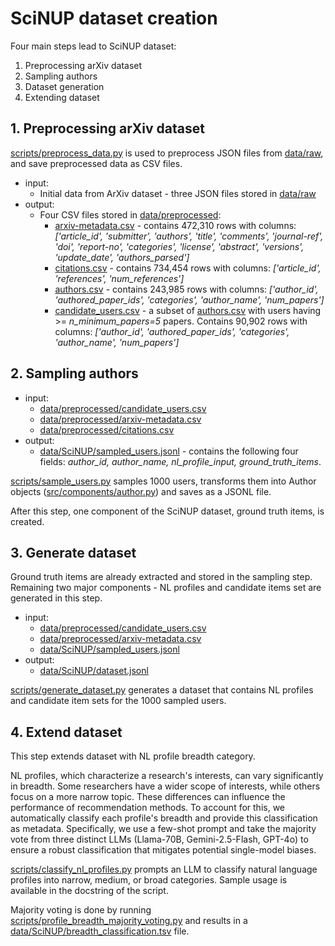 # SciNUP dataset creation

Four main steps lead to SciNUP dataset:

1. Preprocessing arXiv dataset
2. Sampling authors
3. Dataset generation
4. Extending dataset


## 1. Preprocessing arXiv dataset

[scripts/preprocess_data.py](scripts/preprocess_data.py) is used to preprocess JSON files from [data/raw](../raw/), and save preprocessed data as CSV files.

  - input:
    + Initial data from ArXiv dataset - three JSON files stored in [data/raw](../raw/)
  - output:
    + Four CSV files stored in [data/preprocessed](../preprocessed/):
        - [arxiv-metadata.csv](../preprocessed/arxiv-metadata.csv) -  contains 472,310 rows with columns: *['article_id', 'submitter', 'authors', 'title', 'comments', 'journal-ref', 'doi',
            'report-no', 'categories', 'license', 'abstract', 'versions',
            'update_date', 'authors_parsed']*
        - [citations.csv](../preprocessed/) - contains 734,454 rows with columns: *['article_id', 'references', 'num_references']*
        - [authors.csv](../preprocessed/) - contains 243,985 rows with columns: *['author_id', 'authored_paper_ids', 'categories', 'author_name', 'num_papers']* 
        - [candidate_users.csv](../preprocessed/) - a subset of [authors.csv](../preprocessed/) with users having >= *n_minimum_papers=5* papers. Contains 90,902 rows with columns: *['author_id', 'authored_paper_ids', 'categories', 'author_name', 'num_papers']* 

## 2. Sampling authors

  - input:
    + [data/preprocessed/candidate_users.csv](../preprocessed)
    + [data/preprocessed/arxiv-metadata.csv](../preprocessed)
    + [data/preprocessed/citations.csv](../preprocessed)
  - output:
    + [data/SciNUP/sampled_users.jsonl](.) - contains the following four fields: *author_id, author_name, nl_profile_input, ground_truth_items*.

[scripts/sample_users.py](../../scripts/sample_users.py) samples 1000 users, transforms them into Author objects ([src/components/author.py](../../src/components/author.py)) and saves as a JSONL file.

After this step, one component of the SciNUP dataset, ground truth items, is created.

## 3. Generate dataset

Ground truth items are already extracted and stored in the sampling step. Remaining two major components - NL profiles and candidate items set are generated in this step.



  - input:
    + [data/preprocessed/candidate_users.csv](../preprocessed/)
    + [data/preprocessed/arxiv-metadata.csv](../preprocessed/)
    + [data/SciNUP/sampled_users.jsonl](.)
  - output:
    + [data/SciNUP/dataset.jsonl](.)

[scripts/generate_dataset.py](../../scripts/generate_dataset.py) generates a dataset that contains NL profiles and candidate item sets for the 1000 sampled users.

## 4. Extend dataset

This step extends dataset with NL profile breadth category. 

NL profiles, which characterize a research's interests, can vary significantly in breadth. Some researchers have a wider scope of interests, while others focus on a more narrow topic. These differences can influence the performance of recommendation methods. 
To account for this, we automatically classify each profile's breadth and provide this classification as metadata. Specifically, we use a few-shot prompt and take the majority vote from three distinct LLMs (Llama-70B, Gemini-2.5-Flash, GPT-4o) to ensure a robust classification that mitigates potential single-model biases.

[scripts/classify_nl_profiles.py](../../scripts/classify_nl_profiles.py) prompts an LLM to classify natural language profiles into narrow,
medium, or broad categories. Sample usage is available in the docstring of the script.  

Majority voting is done by running [scripts/profile_breadth_majority_voting.py](../../scripts/profile_breadth_majority_voting.py) and results in a [data/SciNUP/breadth_classification.tsv](breadth_classification.tsv) file.